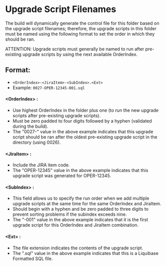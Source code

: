 # Upgrade Script Filenames
The build will dynamically generate the control file for this folder based on the upgrade script filenames; therefore, the upgrade scripts in this folder must be named using the following format to set the order in which they should be ran.

ATTENTION: Upgrade scripts must generally be named to run after pre-existing upgrade scripts by using the next available OrderIndex.

## Format:
- `<OrderIndex>-<JiraItem>-<SubIndex>.<Ext>`
- Example: `0027-OPER-12345-001.sql`

#### \<OrderIndex\> :
- Use highest OrderIndex in the folder plus one (to run the new upgrade scripts after pre-existing upgrade scripts).
- Must be zero padded to four digits followed by a hyphen (validated during the build).
- The "0027-" value in the above example indicates that this upgrade script should be ran after the oldest pre-existing upgrade script in the directory (using 0026).

#### \<JiraItem\> :
- Include the JIRA item code.
- The "OPER-12345" value in the above example indicates that this upgrade script was generated for OPER-12345.

#### \<SubIndex\> :
- This field allows us to specify the run order when we add multiple upgrade scripts at the same time for the same OrderIndex and JiraItem.
- Should begin with a hyphen and be zero padded to three digits to prevent sorting problems if the subindex exceeds nine.
- The "-001" value in the above example indicates that it is the first upgrade script for this OrderIndex and JiraItem combination.

#### \<Ext\> :
- The file extension indicates the contents of the upgrade script.
- The ".sql" value in the above example indicates that this is a Liquibase Formatted SQL file.

